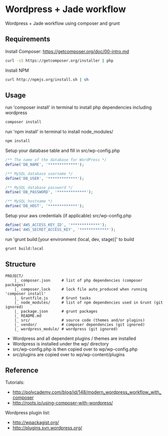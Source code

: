 Wordpress + Jade workflow
========================================

Wordpress + Jade workflow using composer and grunt




Requirements
---------------------
Install Composer: https://getcomposer.org/doc/00-intro.md

```bash
curl -sS https://getcomposer.org/installer | php
```

Install NPM

```bash
curl http://npmjs.org/install.sh | sh
```




Usage
---------------------

run 'composer install' in terminal to install php dependencies including wordpress

```bash
composer install
```

run 'npm install' in terminal to install node_modules/

```bash
npm install
```

Setup your database table and fill in src/wp-config.php

```php
/** The name of the database for WordPress */
define('DB_NAME', '*************');

/** MySQL database username */
define('DB_USER', '*************');

/** MySQL database password */
define('DB_PASSWORD', '*************');

/** MySQL hostname */
define('DB_HOST', '*************');
```

Setup your aws credentials (if applicable) src/wp-config.php

```php
define('AWS_ACCESS_KEY_ID', '*************');
define('AWS_SECRET_ACCESS_KEY', '*************');
```

run 'grunt build:[your environment (local, dev, stage)]' to build

```bash
grunt build:local
```






Structure
---------------------

```
PROJECT/
	|_ composer.json     # list of php dependencies (composer packages)
	|_ composer.lock     # lock file auto_produced when running 'composer install'
	|_ Gruntfile.js      # Grunt tasks
	|_ node_modules/     # list of npm dependencies used in Grunt (git ignored)
	|_ package.json      # grunt packages
	|_ README.md
	|_ src/              # source code (themes and/or plugins)
	|_ vendor/           # composer dependencies (git ignored)
	|_ wordpress_module/ # wordpress (git ignored)
```

- Wordpress and all dependent plugins / themes are installed
- Wordpress is installed under the wp/ directory
- src/wp-config.php is then copied over to wp/wp-config.php
- src/plugins are copied over to wp/wp-content/plugins






Reference
---------------------
Tutorials: 
 - http://polycademy.com/blog/id/148/modern_wordpress_workflow_with_composer
 - http://roots.io/using-composer-with-wordpress/

Wordpress plugin list:
 - http://wpackagist.org/
 - http://plugins.svn.wordpress.org/
